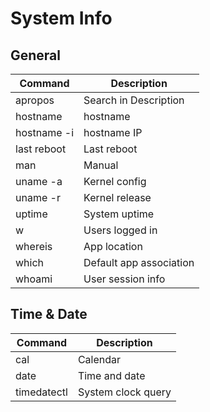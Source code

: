 # System Info

## General

| Command                            | Description                       |
| ---------------------------------- | --------------------------------- |
| apropos                            | Search in Description             |
| hostname                           | hostname                          |
| hostname -i                        | hostname IP                       |
| last reboot                        | Last reboot                       |
| man                                | Manual                            |
| uname -a                           | Kernel config                     |
| uname -r                           | Kernel release                    |
| uptime                             | System uptime                     |
| w                                  | Users logged in                   |
| whereis                            | App location                      |
| which                              | Default app association           |
| whoami                             | User session info                 |

## Time & Date

| Command                            | Description                       |
| ---------------------------------- | --------------------------------- |
| cal                                | Calendar                          |
| date                               | Time and date                     |
| timedatectl                        | System clock query                |
